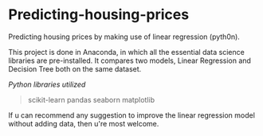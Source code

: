 # Predicting-housing-prices
Predicting housing prices by making use of linear regression (pyth0n).

This project is done in Anaconda, in which all the essential data science libraries are pre-installed.
It compares two models, Linear Regression and Decision Tree both on the same dataset.

*Python libraries utilized*
> scikit-learn
> pandas
> seaborn
> matplotlib

If u can recommend any suggestion to improve the linear regression model without adding data,
then u're most welcome.
